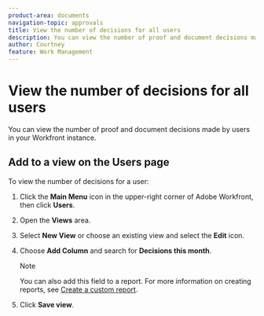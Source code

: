 ```yaml
---
product-area: documents
navigation-topic: approvals
title: View the number of decisions for all users
description: You can view the number of proof and document decisions made by users in your Workfront instance.
author: Courtney
feature: Work Management
---
```


# View the number of decisions for all users

You can view the number of proof and document decisions made by users in your Workfront instance.

## Add to a view on the Users page

To view the number of decisions for a user: 

1. Click the **Main Menu** icon in the upper-right corner of Adobe Workfront, then click **Users**. 

1. Open the **Views** area. 

1. Select **New View** or choose an existing view and select the **Edit** icon.

1. Choose **Add Column** and search for **Decisions this month**.

    >[!NOTE]
    >
    >You can also add this field to a report. For more information on creating reports, see [Create a custom report](/help/quicksilver/reports-and-dashboards/reports/creating-and-managing-reports/create-custom-report.md).

1.  Click **Save view**.

